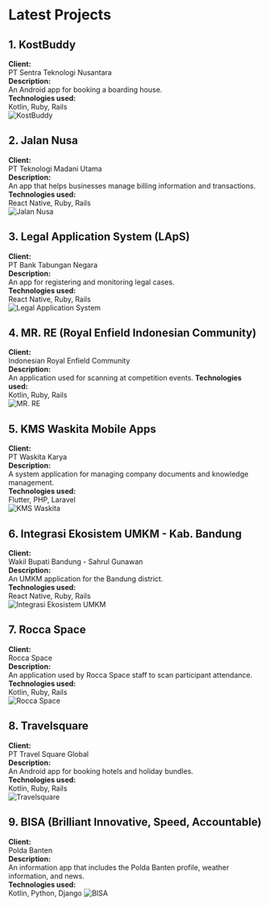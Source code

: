 # Latest Projects

## 1. KostBuddy
**Client:**  
PT Sentra Teknologi Nusantara  
**Description:**  
An Android app for booking a boarding house.  
**Technologies used:**  
Kotlin, Ruby, Rails  
![KostBuddy](path/to/image.png)

## 2. Jalan Nusa
**Client:**  
PT Teknologi Madani Utama  
**Description:**  
An app that helps businesses manage billing information and transactions.  
**Technologies used:**  
React Native, Ruby, Rails  
![Jalan Nusa](path/to/image.png)

## 3. Legal Application System (LApS)
**Client:**  
PT Bank Tabungan Negara  
**Description:**  
An app for registering and monitoring legal cases.  
**Technologies used:**  
React Native, Ruby, Rails  
![Legal Application System](path/to/image.png)

## 4. MR. RE (Royal Enfield Indonesian Community)
**Client:**  
Indonesian Royal Enfield Community  
**Description:**  
An application used for scanning at competition events.
**Technologies used:**  
Kotlin, Ruby, Rails   
![MR. RE](path/to/image.png)

## 5. KMS Waskita Mobile Apps
**Client:**  
PT Waskita Karya  
**Description:**  
A system application for managing company documents and knowledge management.  
**Technologies used:**  
Flutter, PHP, Laravel  
![KMS Waskita](path/to/image.png)

## 6. Integrasi Ekosistem UMKM - Kab. Bandung
**Client:**  
Wakil Bupati Bandung - Sahrul Gunawan  
**Description:**  
An UMKM application for the Bandung district.  
**Technologies used:**  
React Native, Ruby, Rails   
![Integrasi Ekosistem UMKM](path/to/image.png)

## 7. Rocca Space
**Client:**  
Rocca Space  
**Description:**  
An application used by Rocca Space staff to scan participant attendance. 
**Technologies used:**  
Kotlin, Ruby, Rails   
![Rocca Space](path/to/image.png)

## 8. Travelsquare
**Client:**  
PT Travel Square Global  
**Description:**  
An Android app for booking hotels and holiday bundles.  
**Technologies used:**  
Kotlin, Ruby, Rails   
![Travelsquare](path/to/image.png)

## 9. BISA (Brilliant Innovative, Speed, Accountable)
**Client:**  
Polda Banten  
**Description:**  
An information app that includes the Polda Banten profile, weather information, and news.  
**Technologies used:**  
Kotlin, Python, Django
![BISA](path/to/image.png)
